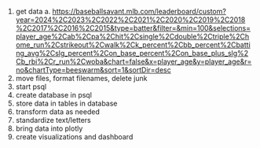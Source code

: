 1. get data
   a. https://baseballsavant.mlb.com/leaderboard/custom?year=2024%2C2023%2C2022%2C2021%2C2020%2C2019%2C2018%2C2017%2C2016%2C2015&type=batter&filter=&min=100&selections=player_age%2Cab%2Cpa%2Chit%2Csingle%2Cdouble%2Ctriple%2Chome_run%2Cstrikeout%2Cwalk%2Ck_percent%2Cbb_percent%2Cbatting_avg%2Cslg_percent%2Con_base_percent%2Con_base_plus_slg%2Cb_rbi%2Cr_run%2Cwoba&chart=false&x=player_age&y=player_age&r=no&chartType=beeswarm&sort=1&sortDir=desc
3. move files, format filenames, delete junk
4. start psql
5. create database in psql
6. store data in tables in database
7. transform data as needed
8. standardize text/letters
7. bring data into plotly
8. create visualizations and dashboard
